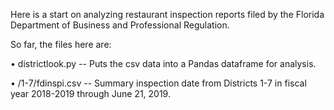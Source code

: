 Here is a start on analyzing restaurant inspection reports filed by the Florida Department of Business and Professional Regulation.

So far, the files here are:

• districtlook.py -- Puts the csv data into a Pandas dataframe for analysis.

• /1-7/fdinspi.csv -- Summary inspection date from Districts 1-7 in fiscal year 2018-2019 through June 21, 2019.



